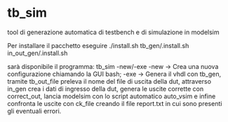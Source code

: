 # tb_sim
tool di generazione automatica di testbench e di simulazione in modelsim

Per installare il pacchetto eseguire
./install.sh
tb_gen/.install.sh
in_out_gen/.install.sh

sarà disponibile il programma:
tb_sim -new/-exe
	-new -> Crea una nuova configurazione chiamando la GUI bash;
	-exe -> Genera il vhdl con tb_gen, tramite tb_out_file preleva il nome del file di uscita della dut, attraverso in_gen crea i dati di ingresso della dut, genera le uscite corrette con correct_out, lancia modelsim con lo script automatico auto_vsim e infine confronta le uscite con ck_file creando il file report.txt in cui sono presenti gli eventuali errori.

